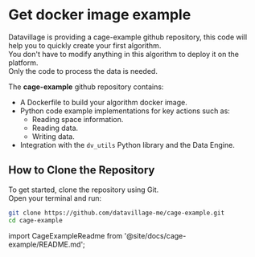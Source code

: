 # Get docker image example

Datavillage is providing a cage-example github repository, this code will help you to quickly create your first algorithm.  
You don't have to modify anything in this algorithm to deploy it on the platform.  
Only the code to process the data is needed.

The **cage-example** github repository contains:

- A Dockerfile to build your algorithm docker image.
- Python code example implementations for key actions such as:
  - Reading space information.
  - Reading data.
  - Writing data.
- Integration with the `dv_utils` Python library and the Data Engine.

## How to Clone the Repository

To get started, clone the repository using Git.  
Open your terminal and run:

```bash
git clone https://github.com/datavillage-me/cage-example.git
cd cage-example
```

import CageExampleReadme from '@site/docs/cage-example/README.md';

<CageExampleReadme />
